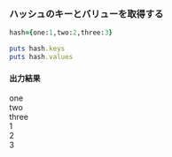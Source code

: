 ### ハッシュのキーとバリューを取得する

```Ruby
hash={one:1,two:2,three:3}

puts hash.keys
puts hash.values
```

#### 出力結果
one  
two  
three  
1  
2  
3  
